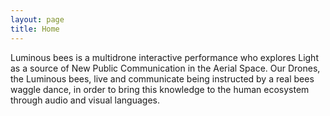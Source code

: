```yaml
---
layout: page
title: Home
---
```


Luminous bees is a multidrone interactive performance who explores Light as a source of New Public Communication in the Aerial Space. Our Drones, the Luminous bees, live and communicate being instructed by a real bees waggle dance, in order to bring this knowledge to the human ecosystem through audio and visual languages.

